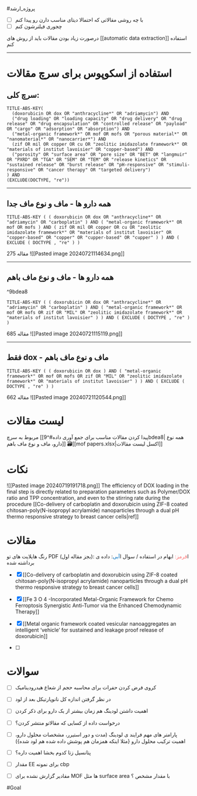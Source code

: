 
 

#پروژه_ارشد


- [ ] با چه روشی مقالاتی که احتمالا دیتای مناسب دارن رو پیدا کنم
- [ ] چجوری فیلترشون کنم

درصورت زیاد بودن مقالات باید از روش های [[automatic data extraction]] استفاده کنم




---


# استفاده از اسکوپوس برای سرچ مقالات

## سرچ کلی:

```
TITLE-ABS-KEY(
  (doxorubicin OR dox OR "anthracycline*" OR "adriamycin") AND 
  ("drug loading" OR "loading capacity" OR "drug delivery" OR "drug release" OR "drug encapsulation" OR "controlled release" OR "payload" OR "cargo" OR "adsorption" OR "absorption") AND 
  ("metal-organic framework*" OR mof OR mofs OR "porous material*" OR "nanomaterial*" OR "nanocarrier*") AND 
  (zif OR mil OR copper OR cu OR "zeolitic imidazolate framework*" OR "materials of institut lavoisier" OR "copper-based") AND
  ("porosity" OR "surface area" OR "pore size" OR "BET" OR "langmuir" OR "PXRD" OR "TGA" OR "SEM" OR "TEM" OR "release kinetics" OR "sustained release" OR "burst release" OR "pH-responsive" OR "stimuli-responsive" OR "cancer therapy" OR "targeted delivery")
) AND 
(EXCLUDE(DOCTYPE, "re"))
```

---
## همه دارو ها - ماف و نوع ماف جدا

```
TITLE-ABS-KEY ( ( doxorubicin OR dox OR "anthracycline*" OR "adriamycin" OR "carboplatin" ) AND ( "metal-organic framework*" OR mof OR mofs ) AND ( zif OR mil OR copper OR cu OR "zeolitic imidazolate framework*" OR "materials of institut lavoisier" OR "copper-based" OR "copper" OR "cupper-based" OR "cupper" ) ) AND ( EXCLUDE ( DOCTYPE , "re" ) )
```

275 مقاله
![[Pasted image 20240721114634.png]]

---
## همه دارو ها - ماف و نوع ماف باهم

^9bdea8

```
TITLE-ABS-KEY ( ( doxorubicin OR dox OR "anthracycline*" OR "adriamycin" OR "carboplatin" ) AND ( "metal-organic framework*" OR mof OR mofs OR zif OR "MIL" OR "zeolitic imidazolate framework*" OR "materials of institut lavoisier" ) ) AND ( EXCLUDE ( DOCTYPE , "re" ) )
```

685 مقاله
![[Pasted image 20240721115119.png]]

---
## فقط dox - ماف و نوع ماف باهم

```
TITLE-ABS-KEY ( ( doxorubicin OR dox ) AND ( "metal-organic framework*" OR mof OR mofs OR zif OR "MIL" OR "zeolitic imidazolate framework*" OR "materials of institut lavoisier" ) ) AND ( EXCLUDE ( DOCTYPE , "re" ) )
```
662 مقاله
![[Pasted image 20240721120544.png]]


# لیست مقالات
مربوط به سرچ [[پیدا کردن مقالات مناسب برای جمع آوری داده#^9bdea8| همه نوع دارو، ماف و نوع ماف باهم]]
🗃️[[mof papers.xlsx|اکسل لیست مقالات]]



# نکات
![[Pasted image 20240719191718.png]]
The efficiency of DOX loading in the final step is directly related to preparation parameters such as Polymer/DOX ratio and TPP concentration, and even to the stirring rate during the procedure
[[Co-delivery of carboplatin and doxorubicin using ZIF-8 coated chitosan-poly(N-isopropyl acrylamide) nanoparticles through a dual pH thermo responsive strategy to breast cancer cells|ref]]


# مقالات

رنگ هایلایت های تو PDF (بجز مقاله اول):
ا<span style="color:#ff7070">قرمز:</span> ابهام در استفاده / سوال
ا<span style="color:#0070c0">آبی</span>: داده ی برداشته شده


- [x] [[Co-delivery of carboplatin and doxorubicin using ZIF-8 coated chitosan-poly(N-isopropyl acrylamide) nanoparticles through a dual pH thermo responsive strategy to breast cancer cells]]

- [x] [[Fe 3 O 4 -Incorporated Metal-Organic Framework for Chemo Ferroptosis Synergistic Anti-Tumor via the Enhanced Chemodynamic Therapy]]

- [x] [[Metal organic framework coated vesicular nanoaggregates an intelligent ‘vehicle’ for sustained and leakage proof release of doxorubicin]]
- [ ] 

# سوالات
- [ ] کروی فرض کردن حفرات برای محاسبه حجم از شعاع هیدرودینامیک
- [ ] در نظر گرفتن اندازه کل نانوپارتیکل بعد از لود 
- [ ] اهمیت داشتن لودینگ هم زمان بیشتر از یک دارو برای ذکر کردن
- [ ] درخواست داده از کسایی که مقالاتو منتشر کردن؟
- [ ] پارامتر های مهم فرایند ی لودینگ (مدت و دور استیرر، مشخصات محلول دارو، اهمیت ترکیب محلول دارو {مثلا اینکه همزمان هم پوشش داده شده هم لود شده}) 
- [ ] پتانسیل زتا کدوم بخشا اهمیت داره؟
- [ ] مقدار EE برای نمونه cbp 
- [ ] مقادیر گزارش نشده برای MOF ها مثل surface area با مقدار مشخص ؟









#Goal